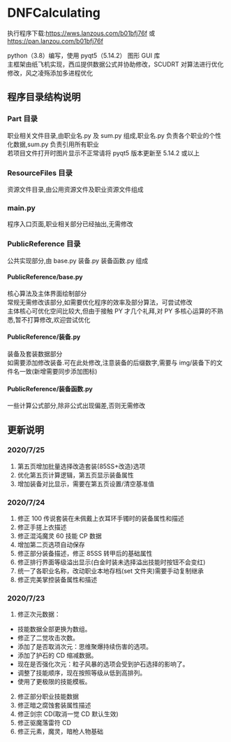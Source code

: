 # DNFCalculating

执行程序下载:https://wws.lanzous.com/b01bfj76f 或 https://pan.lanzou.com/b01bfj76f

python（3.8）编写，使用 pyqt5（5.14.2） 图形 GUI 库<br>
主框架由纸飞机实现，西瓜提供数据公式并协助修改，SCUDRT 对算法进行优化修改，风之凌殇添加多进程优化<br>

## 程序目录结构说明

### Part 目录

职业相关文件目录,由职业名.py 及 sum.py 组成,职业名.py 负责各个职业的个性化数据,sum.py 负责引用所有职业<br>
若项目文件打开时图片显示不正常请将 pyqt5 版本更新至 5.14.2 或以上<br>

### ResourceFiles 目录

资源文件目录,由公用资源文件及职业资源文件组成<br>

### main.py

程序入口页面,职业相关部分已经抽出,无需修改<br>

### PublicReference 目录

公共实现部分,由 base.py 装备.py 装备函数.py 组成

#### PublicReference/base.py

核心算法及主体界面绘制部分<br>
常规无需修改该部分,如需要优化程序的效率及部分算法，可尝试修改<br>
主体核心可优化空间比较大,但由于接触 PY 才几个礼拜,对 PY 多核心运算的不熟悉,暂不打算修改,欢迎尝试优化

#### PublicReference/装备.py

装备及套装数据部分<br>
如需要添加修改装备.可在此处修改,注意装备的后缀数字,需要与 img/装备下的文件名一致(新增需要同步添加图标)

#### PublicReference/装备函数.py

一些计算公式部分,除非公式出现偏差,否则无需修改<br>

## 更新说明

### 2020/7/25

1. 第五页增加批量选择改造套装(85SS+改造)选项<br>
2. 优化第五页计算逻辑，第五页显示装备属性<br>
3. 增加装备对比显示，需要在第五页设置/清空基准值<br>

### 2020/7/24

1. 修正 100 传说套装在未佩戴上衣耳环手镯时的装备属性和描述<br>
2. 修正手搓上衣描述<br>
3. 修正混沌魔灵 60 技能 CP 数据<br>
4. 增加第二页选项自动保存<br>
5. 修正部分装备描述，修正 85SS 转甲后的基础属性<br>
6. 修正排行界面等级溢出显示(白金时装未选择溢出技能时按钮不会变红)<br>
7. 统一了各职业名称，改动职业本地存档(set 文件夹)需要手动复制继承<br>
8. 修正完美掌控装备属性和描述<br>

### 2020/7/23

1. 修正次元数据：<br>

- 技能数据全部更换为数组。<br>
- 修正了二觉攻击次数。<br>
- 添加了是否取消次元：思维聚爆持续伤害的选项。<br>
- 添加了护石的 CD 缩减数据。<br>
- 现在是否强化次元：粒子风暴的选项会受到护石选择的影响了。<br>
- 调整了技能顺序，现在按照等级从低到高排列。<br>
- 使用了更极限的技能模板。<br>

2. 修正部分职业技能数据<br>
3. 修正暗之腐蚀套装属性描述<br>
4. 修正剑宗 CD(取消一觉 CD 默认生效)<br>
5. 修正驱魔落雷符 CD<br>
6. 修正元素，魔灵，暗枪人物基础<br>

